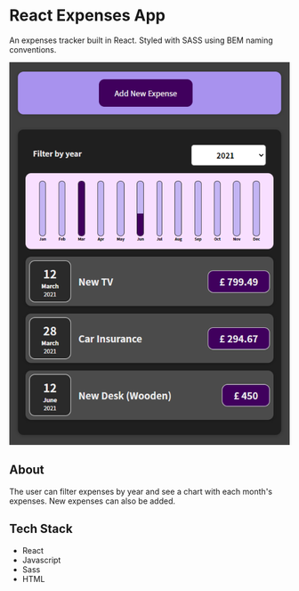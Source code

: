 # React Expenses App 

An expenses tracker built in React. Styled with SASS using BEM naming conventions.

![Expenses tracker app](src\assets\images\expenses-tracker.png)

## About

The user can filter expenses by year and see a chart with each month's expenses. New expenses can also be added.

## Tech Stack

- React     
- Javascript    
- Sass
- HTML
